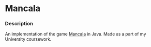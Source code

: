 # Mancala

### Description
An implementation of the game [Mancala](https://en.wikipedia.org/wiki/Mancala) in Java. Made as a part of my University coursework.
